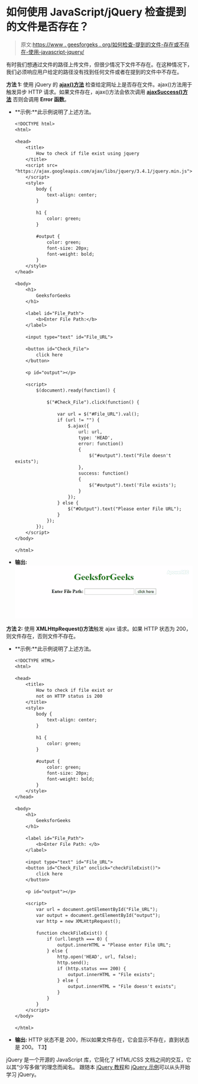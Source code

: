 # 如何使用 JavaScript/jQuery 检查提到的文件是否存在？

> 原文:[https://www . geesforgeks . org/如何检查-提到的文件-存在或不存在-使用-javascript-jquery/](https://www.geeksforgeeks.org/how-to-check-mentioned-file-exists-or-not-using-javascript-jquery/)

有时我们想通过文件的路径上传文件，但很少情况下文件不存在。在这种情况下，我们必须响应用户给定的路径没有找到任何文件或者在提到的文件中不存在。

**方法 1:** 使用 jQuery 的 **[ajax()方法](https://www.geeksforgeeks.org/jquery-ajax-method/)** 检查给定网址上是否存在文件。ajax()方法用于触发异步 HTTP 请求。如果文件存在，ajax()方法会依次调用 **[ajaxSuccess()方法](https://www.geeksforgeeks.org/jquery-ajaxsuccess-method/)** 否则会调用 **Error 函数**。

*   **示例:**此示例说明了上述方法。

    ```
    <!DOCTYPE html>
    <html>

    <head>
        <title>
            How to check if file exist using jquery
        </title>
        <script src=
    "https://ajax.googleapis.com/ajax/libs/jquery/3.4.1/jquery.min.js">
        </script>
        <style>
            body {
                text-align: center;
            }

            h1 {
                color: green;
            }

            #output {
                color: green;
                font-size: 20px;
                font-weight: bold;
            }
        </style>
    </head>

    <body>
        <h1> 
            GeeksforGeeks 
        </h1>

        <label id="File_Path">
            <b>Enter File Path:</b>
        </label>

        <input type="text" id="File_URL">

        <button id="Check_File">
            click here
        </button>

        <p id="output"></p>

        <script>
            $(document).ready(function() {

                $("#Check_File").click(function() {

                    var url = $("#File_URL").val();
                    if (url != "") {
                        $.ajax({
                            url: url,
                            type: 'HEAD',
                            error: function() 
                            {
                                $("#output").text("File doesn't exists");
                            },
                            success: function() 
                            {
                                $("#output").text('File exists');
                            }
                        });
                    } else {
                        $("#Output").text("Please enter File URL");
                    }
                });
            });
        </script>
    </body>

    </html>
    ```

*   **输出:**
    ![](img/0bf2a0bc2d08822dfd8edec08c46e59c.png)

**方法 2:** 使用 **XMLHttpRequest()方法**触发 ajax 请求。如果 HTTP 状态为 200，则文件存在，否则文件不存在。

*   **示例:**此示例说明了上述方法。

    ```
    <!DOCTYPE HTML>
    <html>

    <head>
        <title>
            How to check if file exist or 
            not on HTTP status is 200
        </title>
        <style>
            body {
                text-align: center;
            }

            h1 {
                color: green;
            }

            #output {
                color: green;
                font-size: 20px;
                font-weight: bold;
            }
        </style>
    </head>

    <body>
        <h1> 
            GeeksforGeeks 
        </h1>

        <label id="File_Path">
            <b>Enter File Path: </b>
        </label>

        <input type="text" id="File_URL">
        <button id="Check_File" onclick="checkFileExist()">
            click here
        </button>

        <p id="output"></p>

        <script>
            var url = document.getElementById("File_URL");
            var output = document.getElementById("output");
            var http = new XMLHttpRequest();

            function checkFileExist() {
                if (url.length === 0) {
                    output.innerHTML = "Please enter File URL";
                } else {
                    http.open('HEAD', url, false);
                    http.send();
                    if (http.status === 200) {
                        output.innerHTML = "File exists";
                    } else {
                        output.innerHTML = "File doesn't exists";
                    }
                }
            }
        </script>
    </body>

    </html>                    
    ```

*   **输出:** HTTP 状态不是 200，所以如果文件存在，它会显示不存在，直到状态是 200。
    T3】

jQuery 是一个开源的 JavaScript 库，它简化了 HTML/CSS 文档之间的交互，它以其“少写多做”的理念而闻名。
跟随本 [jQuery 教程](https://www.geeksforgeeks.org/jquery-tutorials/)和 [jQuery 示例](https://www.geeksforgeeks.org/jquery-examples/)可以从头开始学习 jQuery。